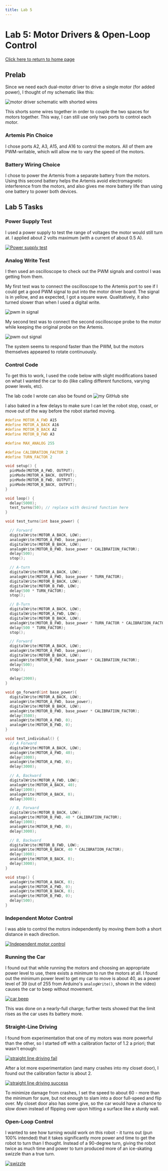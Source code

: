 ```yaml
---
title: Lab 5
---
```


# Lab 5: Motor Drivers & Open-Loop Control

[Click here to return to home page](https://slawrence100.github.io/ece4960-fast-robots/)

## Prelab

Since we need each dual-motor driver to drive a single motor (for added power), I thought of my schematic like this:

![motor driver schematic with shorted wires](lab05_photos/motor-driver-schematic.jpg)

This shorts some wires together in order to couple the two spaces for motors together. This way, I can still use only two ports to control each motor.


### Artemis Pin Choice
I chose ports A2, A3, A15, and A16 to control the motors. All of them are PWM-writable, which will allow me to vary the speed of the motors.

### Battery Wiring Choice
I chose to power the Artemis from a separate battery from the motors. Using this second battery helps the Artemis avoid electromagnetic interference from the motors, and also gives me more battery life than using one battery to power both devices.

## Lab 5 Tasks

### Power Supply Test
I used a power supply to test the range of voltages the motor would still turn at. I applied about 2 volts maximum (with a current of about 0.5 A).

[![Power supply test](http://img.youtube.com/vi/J-4I9mYcd6c/0.jpg)](http://www.youtube.com/watch?v=J-4I9mYcd6c)

### Analog Write Test

I then used an oscilloscope to check out the PWM signals and control I was getting from them.

My first test was to connect the oscilloscope to the Artemis port to see if I could get a good PWM signal to put into the motor driver board. The signal is in yellow, and as expected, I got a square wave. Qualitatively, it also turned slower than when I used a digital write.

![pwm in signal](lab05_photos/pwm-in.jpg)

My second test was to connect the second oscilloscope probe to the motor while keeping the original probe on the Artemis.

![pwm out signal](lab05_photos/pwm-out.jpg)

The system seems to respond faster than the PWM, but the motors themselves appeared to rotate continuously.

### Control Code
To get this to work, I used the code below with slight modifications based on what I wanted the car to do (like calling different functions, varying power levels, etc).

The lab code I wrote can also be found on ![my GitHub site](https://github.com/slawrence100/ece4960-fast-robots-code/tree/main/lab05)

I also baked in a few delays to make sure I can let the robot stop, coast, or move out of the way before the robot started moving.

```cpp
#define MOTOR_A_FWD A15
#define MOTOR_A_BACK A16
#define MOTOR_B_BACK A2
#define MOTOR_B_FWD A3

#define MAX_ANALOG 255

#define CALIBRATION_FACTOR 2
#define TURN_FACTOR 2

void setup() {
  pinMode(MOTOR_A_FWD, OUTPUT);
  pinMode(MOTOR_A_BACK, OUTPUT);
  pinMode(MOTOR_B_FWD, OUTPUT);
  pinMode(MOTOR_B_BACK, OUTPUT);
}

void loop() {
  delay(5000);
  test_turns(50); // replace with desired function here
}

void test_turns(int base_power) {

  // Forward
  digitalWrite(MOTOR_A_BACK, LOW);
  analogWrite(MOTOR_A_FWD, base_power);
  digitalWrite(MOTOR_B_BACK, LOW);
  analogWrite(MOTOR_B_FWD, base_power * CALIBRATION_FACTOR);
  delay(500);
  stop();

  // A-turn
  digitalWrite(MOTOR_A_BACK, LOW);
  analogWrite(MOTOR_A_FWD, base_power * TURN_FACTOR);
  digitalWrite(MOTOR_B_BACK, LOW);
  digitalWrite(MOTOR_B_FWD, LOW);
  delay(500 * TURN_FACTOR);
  stop();

  // B-Turn
  digitalWrite(MOTOR_A_BACK, LOW);
  digitalWrite(MOTOR_A_FWD, LOW);
  digitalWrite(MOTOR_B_BACK, LOW);
  analogWrite(MOTOR_B_FWD, base_power * TURN_FACTOR * CALIBRATION_FACTOR);
  delay(500 * TURN_FACTOR);
  stop();

  // Forward
  digitalWrite(MOTOR_A_BACK, LOW);
  analogWrite(MOTOR_A_FWD, base_power);
  digitalWrite(MOTOR_B_BACK, LOW);
  analogWrite(MOTOR_B_FWD, base_power * CALIBRATION_FACTOR);
  delay(500);
  stop();
  
  delay(2000);
}

void go_forward(int base_power){
  digitalWrite(MOTOR_A_BACK, LOW);
  analogWrite(MOTOR_A_FWD, base_power);
  digitalWrite(MOTOR_B_BACK, LOW);
  analogWrite(MOTOR_B_FWD, base_power * CALIBRATION_FACTOR);
  delay(3500);
  analogWrite(MOTOR_A_FWD, 0);
  analogWrite(MOTOR_B_FWD, 0);
}

void test_individual() {
  // A Forward
  digitalWrite(MOTOR_A_BACK, LOW);
  analogWrite(MOTOR_A_FWD, 40);
  delay(1000);
  analogWrite(MOTOR_A_FWD, 0);
  delay(3000);

  // A, Backward
  digitalWrite(MOTOR_A_FWD, LOW);
  analogWrite(MOTOR_A_BACK, 40);
  delay(1000);
  analogWrite(MOTOR_A_BACK, 0);
  delay(3000);

  // B, Forward
  digitalWrite(MOTOR_B_BACK, LOW);
  analogWrite(MOTOR_B_FWD, 40 * CALIBRATION_FACTOR);
  delay(1000);
  analogWrite(MOTOR_B_FWD, 0);
  delay(3000);

  // B, Backward
  digitalWrite(MOTOR_B_FWD, LOW);
  analogWrite(MOTOR_B_BACK, 40 * CALIBRATION_FACTOR);
  delay(1000);
  analogWrite(MOTOR_B_BACK, 0);
  delay(3000);
}

void stop() {
  analogWrite(MOTOR_A_BACK, 0);
  analogWrite(MOTOR_A_FWD, 0);
  analogWrite(MOTOR_B_BACK, 0);
  analogWrite(MOTOR_B_FWD, 0);
  delay(500);
}

```

### Independent Motor Control

I was able to control the motors independently by moving them both a short distance in each direction.

[![Independent motor control](http://img.youtube.com/vi/okgPsHNcSNE/0.jpg)](http://www.youtube.com/watch?v=okgPsHNcSNE)


### Running the Car
I found out that while running the motors and choosing an appropriate power level to use, there exists a minimum to run the motors at all. I found out the minimum power level to get my car to move is about 40, as a power level of 39 (out of 255 from Arduino's `analogWrite()`, shown in the video) causes the car to beep without movement.

[![car beep](http://img.youtube.com/vi/Dq2kQNytZB4/0.jpg)](http://www.youtube.com/watch?v=Dq2kQNytZB4)

This was done on a nearly-full charge; further tests showed that the limit rises as the car uses its battery more.

### Straight-Line Driving
I found from experimentation that one of my motors was more powerful than the other, so I started off with a calibration factor of 1.2 a priori; that wasn't enough:

[![straight line driving fail](http://img.youtube.com/vi/gtRcaz9DhdA/0.jpg)](http://www.youtube.com/watch?v=gtRcaz9DhdA)

After a lot more experimentation (and many crashes into my closet door), I found out the calibration factor is about 2.

[![straight line driving success](http://img.youtube.com/vi/pRZnPpsYiDo/0.jpg)](http://www.youtube.com/watch?v=pRZnPpsYiDo)

To minimize damage from crashes, I set the speed to about 60 - more than the minimum for sure, but not enough to slam into a door full-speed and flip over. My closet door also has some give, so the car would have a chance to slow down instead of flipping over upon hitting a surface like a sturdy wall.

### Open-Loop Control
I wanted to see how turning would work on this robot - it turns out (pun 100% intended) that it takes significantly more power and time to get the robot to turn than I thought. Instead of a 90-degree turn, giving the robot twice as much time and power to turn produced more of an ice-skating swizzle than a true turn.

[![swizzle](http://img.youtube.com/vi/rKg8c19UjPs/0.jpg)](http://www.youtube.com/watch?v=rKg8c19UjPs)


